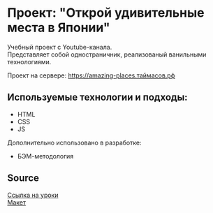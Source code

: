 # Проект: "Открой удивительные места в Японии"
Учебный проект с Youtube-канала.<br>
Представляет собой одностраничник, реализованый ванильными технологиями.

Проект на сервере:  https://amazing-places.таймасов.рф

## Используемые технологии и подходы:
- HTML
- CSS
- JS

Дополнительно использовано в разработке:
- БЭМ-методология

## Source
<a href="https://www.youtube.com/watch?v=OkNfBnq_c7c&amp;list=PL5_s7xdj2Vsw-bCx5nOZJMFIiHwRgok--&amp;index=1">Ссылка на уроки</a> <br>
<a href="https://www.figma.com/design/ClPSP7KCU1NbvxMXA914hlFk/travel-landing-page-jacobvoyles?t=72sKXiqKCUPyJi3w-0">Макет</a>



